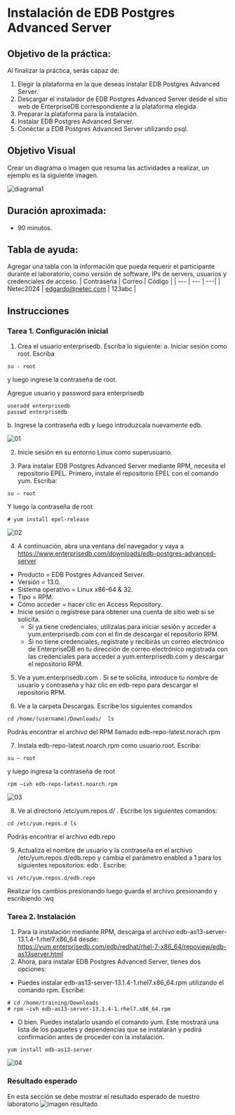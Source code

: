# Instalación de EDB Postgres Advanced Server

## Objetivo de la práctica:
Al finalizar la práctica, serás capaz de:
1.	Elegir la plataforma en la que deseas instalar EDB Postgres Advanced Server.
2.	Descargar el instalador de EDB Postgres Advanced Server desde el sitio web de EnterpriseDB correspondiente a la plataforma elegida.
3.	Preparar la plataforma para la instalación.
4.	Instalar EDB Postgres Advanced Server.
5.	Conéctar a EDB Postgres Advanced Server utilizando psql.


## Objetivo Visual 
Crear un diagrama o imagen que resuma las actividades a realizar, un ejemplo es la siguiente imagen. 

![diagrama1](../images/img1.png)


## Duración aproximada:
- 90 minutos.

## Tabla de ayuda:
Agregar una tabla con la información que pueda requerir el participante durante el laboratorio, como versión de software, IPs de servers, usuarios y credenciales de acceso.
| Contraseña | Correo | Código |
| --- | --- | ---|
| Netec2024 | edgardo@netec.com | 123abc |

## Instrucciones 
<!-- Proporciona pasos detallados sobre cómo configurar y administrar sistemas, implementar soluciones de software, realizar pruebas de seguridad, o cualquier otro escenario práctico relevante para el campo de la tecnología de la información -->
### Tarea 1. Configuración inicial

1.	Crea el usuario enterprisedb.  Escriba lo siguiente:
  a.	Iniciar sesión como  root.  Escriba 
  ```shell
  su - root
  ``` 
  y luego ingrese la contraseña de root.
  
  Agregue usuario y password para enterprisedb
  
  ```shell
  useradd enterprisedb
  passwd enterprisedb
  ```	
  
  b.	Ingrese la contraseña edb y luego introduzcala nuevamente edb.
  
  ![01](../images/01/01.png)

2.	Inicie sesión en su entorno Linux como superusuario.
 
4.	Para instalar EDB Postgres Advanced Server mediante RPM, necesita el repositorio EPEL. Primero, instale el repositorio EPEL con el comando yum. Escriba:  

  ```shell
  su – root 
  ```
Y luego la contraseña de root

```shell
# yum install epel-release 
```
![02](../images/01/02.png)

4.	A continuación, abra una ventana del navegador y vaya a https://www.enterprisedb.com/downloads/edb-postgres-advanced-server   

- Producto = EDB Postgres Advanced Server.
- Versión = 13.0.
- Sistema operativo = Linux x86-64 & 32.
- Tipo = RPM.
- Cómo acceder = hacer clic en Access Repository.
- Inicie sesión o regístrese para obtener una cuenta de sitio web si se solicita.
  - Si ya tiene credenciales, utilízalas para iniciar sesión y acceder a yum.enterprisedb.com con el fin de descargar el repositorio RPM.
  - Si no tiene credenciales, regístrate y recibirás un correo electrónico de EnterpriseDB en tu dirección de correo electrónico registrada con las credenciales para acceder a yum.enterprisedb.com y descargar el repositorio RPM. 
 
5.	Ve a yum.enterprisedb.com . Si se te solicita, introduce tu nombre de usuario y contraseña y haz clic en edb-repo para descargar el repositorio RPM. 
 
6.	Ve a la carpeta Descargas. Escribe los siguientes comandos
```shell
cd /home/(username)/Downloads/  ls 
```
Podrás encontrar el archivo del RPM llamado edb-repo-latest.norach.rpm 

7.	Instala edb-repo-latest.noarch.rpm como usuario root. Escriba:

```shell
su – root 
```

y luego ingresa la contraseña de root 

```shell
rpm –ivh edb-repo-latest.noarch.rpm 
```

![03](../images/01/03.png)

8.	Ve al directorio /etc/yum.repos.d/ . Escribe los siguientes comandos:  
```shell
cd /etc/yum.repos.d ls 
```
Podrás encontrar el archivo  edb.repo 

9.	Actualiza el nombre de usuario y la contraseña en el archivo /etc/yum.repos.d/edb.repo y cambia el parámetro enabled a 1 para los siguientes repositorios:  edb .
Escribe:  
```shell
vi /etc/yum.repos.d/edb.repo 
```

Realizar los cambios presionando <insert> luego guarda el archivo presionando <ESC> y escribiendo :wq 

### Tarea 2. Instalación

1.	Para la instalación mediante RPM, descarga el archivo edb-as13-server-13.1.4-1.rhel7.x86_64 desde:  https://yum.enterprisedb.com/edb/redhat/rhel-7-x86_64/repoview/edb-as13server.html
2.	Ahora, para instalar EDB Postgres Advanced Server, tienes dos opciones:
   - Puedes instalar edb-as13-server-13.1.4-1.rhel7.x86_64.rpm utilizando el comando rpm. Escribe:
```shell
# cd /home/training/Downloads 
# rpm –ivh edb-as13-server-13.1.4-1.rhel7.x86_64.rpm 
```
   - O bien. Puedes instalarlo usando el comando yum. Este mostrará una lista de los paquetes y dependencias que se instalarán y pedirá confirmación antes de proceder con la instalación.

```shell
yum install edb-as13-server 
```
![04](../images/01/04.png)

### Resultado esperado
En esta sección se debe mostrar el resultado esperado de nuestro laboratorio
![imagen resultado](../images/img3.png)
